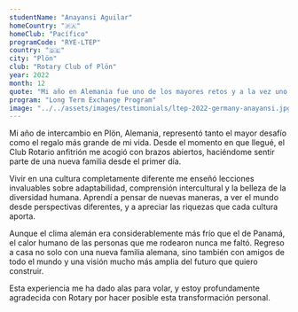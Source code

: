 ```yaml
---
studentName: "Anayansi Aguilar"
homeCountry: "🇵🇦"
homeClub: "Pacífico"
programCode: "RYE-LTEP"
country: "🇩🇪"
city: "Plön"
club: "Rotary Club of Plön"
year: 2022
month: 12
quote: "Mi año en Alemania fue uno de los mayores retos y a la vez uno de los mayores regalos de mi vida. Desde el primer día en Plön, el Club Rotario anfitrión me hizo sentir bienvenida. Aprendí a adaptarme a una cultura completamente distinta, a entender nuevas formas de pensar, y sobre todo, a valorar la diversidad. A pesar del frío, siempre sentí el calor de las personas que me rodeaban. Hoy regreso a casa con una nueva familia alemana, amigos de todo el mundo y una visión mucho más amplia del futuro que quiero construir. Gracias, Rotary, por darme alas para volar."
program: "Long Term Exchange Program"
image: "../../assets/images/testimonials/ltep-2022-germany-anayansi.jpg"
---
```


Mi año de intercambio en Plön, Alemania, representó tanto el mayor desafío como el regalo más grande de mi vida. Desde el momento en que llegué, el Club Rotario anfitrión me acogió con brazos abiertos, haciéndome sentir parte de una nueva familia desde el primer día.

Vivir en una cultura completamente diferente me enseñó lecciones invaluables sobre adaptabilidad, comprensión intercultural y la belleza de la diversidad humana. Aprendí a pensar de nuevas maneras, a ver el mundo desde perspectivas diferentes, y a apreciar las riquezas que cada cultura aporta.

Aunque el clima alemán era considerablemente más frío que el de Panamá, el calor humano de las personas que me rodearon nunca me faltó. Regreso a casa no solo con una nueva familia alemana, sino también con amigos de todo el mundo y una visión mucho más amplia del futuro que quiero construir.

Esta experiencia me ha dado alas para volar, y estoy profundamente agradecida con Rotary por hacer posible esta transformación personal.
